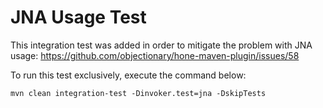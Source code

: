 # JNA Usage Test

This integration test was added in order to mitigate the problem
with JNA usage: https://github.com/objectionary/hone-maven-plugin/issues/58

To run this test exclusively, execute the command below:

```shell
mvn clean integration-test -Dinvoker.test=jna -DskipTests
```
